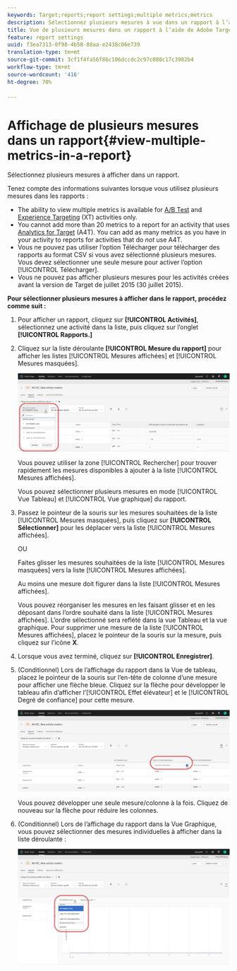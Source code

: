 ```yaml
---
keywords: Target;reports;report settings;multiple metrics;metrics
description: Sélectionnez plusieurs mesures à vue dans un rapport à l’aide de Adobe Target.
title: Vue de plusieurs mesures dans un rapport à l’aide de Adobe Target
feature: report settings
uuid: f3ea7313-0f98-4b58-88aa-e2438c06e739
translation-type: tm+mt
source-git-commit: 3cf1f4fa56f86c106dccdc2c97c080c17c3982b4
workflow-type: tm+mt
source-wordcount: '416'
ht-degree: 70%

---
```



# Affichage de plusieurs mesures dans un rapport{#view-multiple-metrics-in-a-report}

Sélectionnez plusieurs mesures à afficher dans un rapport.

Tenez compte des informations suivantes lorsque vous utilisez plusieurs mesures dans les rapports :

* The ability to view multiple metrics is available for [A/B Test](/help/c-activities/t-test-ab/test-ab.md) and [Experience Targeting](/help/c-activities/t-experience-target/experience-target.md) (XT) activities only.
* You cannot add more than 20 metrics to a report for an activity that uses [Analytics for Target](/help/c-integrating-target-with-mac/a4t/a4t.md) (A4T). You can add as many metrics as you have in your activity to reports for activities that do *not* use A4T.
* Vous ne pouvez pas utiliser l’option [](/help/c-reports/downloading-data-in-csv-file.md)Télécharger pour télécharger des rapports au format CSV si vous avez sélectionné plusieurs mesures. Vous devez sélectionner une seule mesure pour activer l’option [!UICONTROL Télécharger].
* Vous ne pouvez pas afficher plusieurs mesures pour les activités créées avant la version de Target de juillet 2015 (30 juillet 2015).

**Pour sélectionner plusieurs mesures à afficher dans le rapport, procédez comme suit :**

1. Pour afficher un rapport, cliquez sur **[!UICONTROL Activités]**, sélectionnez une activité dans la liste, puis cliquez sur l’onglet **[!UICONTROL Rapports.]**
1. Cliquez sur la liste déroulante **[!UICONTROL Mesure du rapport]** pour afficher les listes [!UICONTROL Mesures affichées] et [!UICONTROL Mesures masquées].

   ![](assets/multiple_metrics.png)

   Vous pouvez utiliser la zone [!UICONTROL Rechercher] pour trouver rapidement les mesures disponibles à ajouter à la liste [!UICONTROL Mesures affichées].

   Vous pouvez sélectionner plusieurs mesures en mode [!UICONTROL Vue Tableau] et [!UICONTROL Vue graphique] du rapport.

1. Passez le pointeur de la souris sur les mesures souhaitées de la liste [!UICONTROL Mesures masquées], puis cliquez sur **[!UICONTROL Sélectionner]** pour les déplacer vers la liste [!UICONTROL Mesures affichées].

   OU

   Faites glisser les mesures souhaitées de la liste [!UICONTROL Mesures masquées] vers la liste [!UICONTROL Mesures affichées].

   Au moins une mesure doit figurer dans la liste [!UICONTROL Mesures affichées].

   Vous pouvez réorganiser les mesures en les faisant glisser et en les déposant dans l’ordre souhaité dans la liste [!UICONTROL Mesures affichées]. L’ordre sélectionné sera reflété dans la vue Tableau et la vue graphique. Pour supprimer une mesure de la liste [!UICONTROL Mesures affichées], placez le pointeur de la souris sur la mesure, puis cliquez sur l’icône **X**.

1. Lorsque vous avez terminé, cliquez sur **[!UICONTROL Enregistrer]**.
1. (Conditionnel) Lors de l’affichage du rapport dans la Vue de tableau, placez le pointeur de la souris sur l’en-tête de colonne d’une mesure pour afficher une flèche bleue. Cliquez sur la flèche pour développer le tableau afin d’afficher l’[!UICONTROL Effet élévateur] et le [!UICONTROL Degré de confiance] pour cette mesure.

   ![](assets/multiple_metrics_table.png)

   Vous pouvez développer une seule mesure/colonne à la fois. Cliquez de nouveau sur la flèche pour réduire les colonnes.

1. (Conditionnel) Lors de l’affichage du rapport dans la Vue Graphique, vous pouvez sélectionner des mesures individuelles à afficher dans la liste déroulante :

   ![](assets/multiple_metrics_graph.png)

